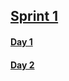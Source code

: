 ## [Sprint 1](https://github.com/ClaudioSantosFilho/Work/blob/main/FristSprint/Sprint1.md)

#### [Day 1](https://github.com/ClaudioSantosFilho/Work/blob/main/FristSprint/Day1.md)

#### [Day 2](https://github.com/ClaudioSantosFilho/Work/blob/main/FristSprint/Day2.md)